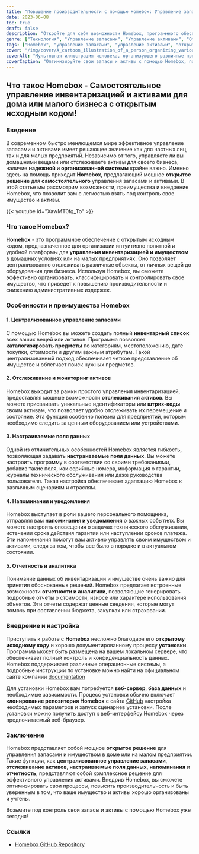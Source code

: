 ```yaml
---
title: "Повышение производительности с помощью Homebox: Управление запасами и активами с открытым исходным кодом"
date: 2023-06-08
toc: true
draft: false
description: "Откройте для себя возможности Homebox, программного обеспечения с открытым исходным кодом для эффективного управления запасами и активами, повышающего производительность вашего дома или малого предприятия."
genre: ["Технология", "Управление запасами", "Управление активами", "Открытый исходный код", "Производительность", "Малый бизнес", "Управление домом", "Самостоятельное размещение", "Программное обеспечение", "Организация"]
tags: ["Homebox", "управление запасами", "управление активами", "открытый исходный код", "самостоятельное размещение", "программное обеспечение", "производительность", "малый бизнес", "управление домом", "организация", "централизованная инвентаризация", "отслеживание активов", "пользовательские поля данных", "напоминания", "отчетность", "конфиденциальность данных", "соответствие", "постановления правительства", "веб-сервер", "база данных", "процесс установки", "Репозиторий GitHub", "безопасность данных", "конфиденциальность", "ведение учета", "конфиденциальность и безопасность данных", "инструкции по установке", "веб-интерфейс", "конфиденциальность данных", "соответствие местному законодательству"]
cover: "/img/cover/A_cartoon_illustration_of_a_person_organizing_various_items.png"
coverAlt: "Мультяшная иллюстрация человека, организующего различные предметы с помощью программы Homebox."
coverCaption: "Оптимизируйте свои запасы и активы с помощью Homebox, повышая эффективность!"
---
```


## Что такое Homebox - Самостоятельное управление инвентаризацией и активами для дома или малого бизнеса с открытым исходным кодом!

### Введение

В современном быстро меняющемся мире эффективное управление запасами и активами имеет решающее значение как для частных лиц, так и для малых предприятий. Независимо от того, управляете ли вы домашними вещами или отслеживаете активы для своего бизнеса, наличие **надежной и организованной системы** крайне важно. Именно здесь на помощь приходит **Homebox**, предлагающий мощное **открытое решение** для **самостоятельного** управления запасами и активами. В этой статье мы рассмотрим возможности, преимущества и внедрение Homebox, что позволит вам с легкостью взять под контроль свое имущество и активы.

{{< youtube id="XawMT0fg_To" >}}

### Что такое Homebox?

**Homebox** - это программное обеспечение с открытым исходным кодом, предназначенное для организации интуитивно понятной и удобной платформы для **управления инвентаризацией и имуществом** в домашних условиях или на малых предприятиях. Оно позволяет централизованно отслеживать различные объекты, от личных вещей до оборудования для бизнеса. Используя Homebox, вы сможете эффективно организовать, классифицировать и контролировать свое имущество, что приведет к повышению производительности и снижению административных издержек.

### Особенности и преимущества Homebox

#### 1. Централизованное управление запасами

С помощью Homebox вы можете создать полный **инвентарный список** всех ваших вещей или активов. Программа позволяет **каталогизировать предметы** по категориям, местоположению, дате покупки, стоимости и другим важным атрибутам. Такой централизованный подход обеспечивает четкое представление об имуществе и облегчает поиск нужных предметов.

#### 2. Отслеживание и мониторинг активов

Homebox выходит за рамки простого управления инвентаризацией, предоставляя мощные возможности **отслеживания активов**. Вы можете присваивать уникальные идентификаторы или **штрих-коды** своим активам, что позволяет удобно отслеживать их перемещение и состояние. Эта функция особенно полезна для предприятий, которым необходимо следить за ценным оборудованием или устройствами.

#### 3. Настраиваемые поля данных

Одной из отличительных особенностей Homebox является гибкость, позволяющая задавать **настраиваемые поля данных**. Вы можете настроить программу в соответствии со своими требованиями, добавив такие поля, как серийные номера, информация о гарантии, журналы технического обслуживания или даже руководства пользователя. Такая настройка обеспечивает адаптацию Homebox к различным сценариям и отраслям.

#### 4. Напоминания и уведомления

Homebox выступает в роли вашего персонального помощника, отправляя вам **напоминания и уведомления** о важных событиях. Вы можете настроить оповещения о задачах технического обслуживания, истечении срока действия гарантии или наступлении сроков платежа. Эти напоминания помогут вам активно управлять своим имуществом и активами, следя за тем, чтобы все было в порядке и в актуальном состоянии.

#### 5. Отчетность и аналитика

Понимание данных об инвентаризации и имуществе очень важно для принятия обоснованных решений. Homebox предлагает встроенные возможности **отчетности и аналитики**, позволяющие генерировать подробные отчеты о стоимости, износе или характере использования объектов. Эти отчеты содержат ценные сведения, которые могут помочь при составлении бюджета, закупках или страховании.

### Внедрение и настройка

Приступить к работе с **Homebox** несложно благодаря его **открытому исходному коду** и хорошо документированному процессу **установки**. Программа может быть размещена на вашем локальном сервере, что обеспечивает полный контроль и конфиденциальность данных. Homebox поддерживает различные операционные системы, а подробные инструкции по установке можно найти на официальном сайте компании [documentation](https://hay-kot.github.io/homebox/)

Для установки Homebox вам потребуется **веб-сервер**, **база данных** и необходимые зависимости. Процесс установки обычно включает **клонирование репозитория Homebox** с сайта [GitHub](https://github.com/hay-kot/homebox) настройка необходимых параметров и запуск сценариев установки. После установки можно получить доступ к веб-интерфейсу Homebox через предпочитаемый веб-браузер.

### Заключение

Homebox представляет собой мощное **открытое решение** для управления запасами и имуществом в доме или на малом предприятии. Такие функции, как **централизованное управление запасами**, **отслеживание активов**, **настраиваемые поля данных**, **напоминания** и **отчетность**, представляют собой комплексное решение для эффективного управления активами. Внедрив Homebox, вы сможете оптимизировать свои процессы, повысить производительность и быть уверенным в том, что ваше имущество и активы хорошо организованы и учтены.

Возьмите под контроль свои запасы и активы с помощью Homebox уже сегодня!

### Ссылки
- [Homebox GitHub Repository](https://hay-kot.github.io/homebox/)